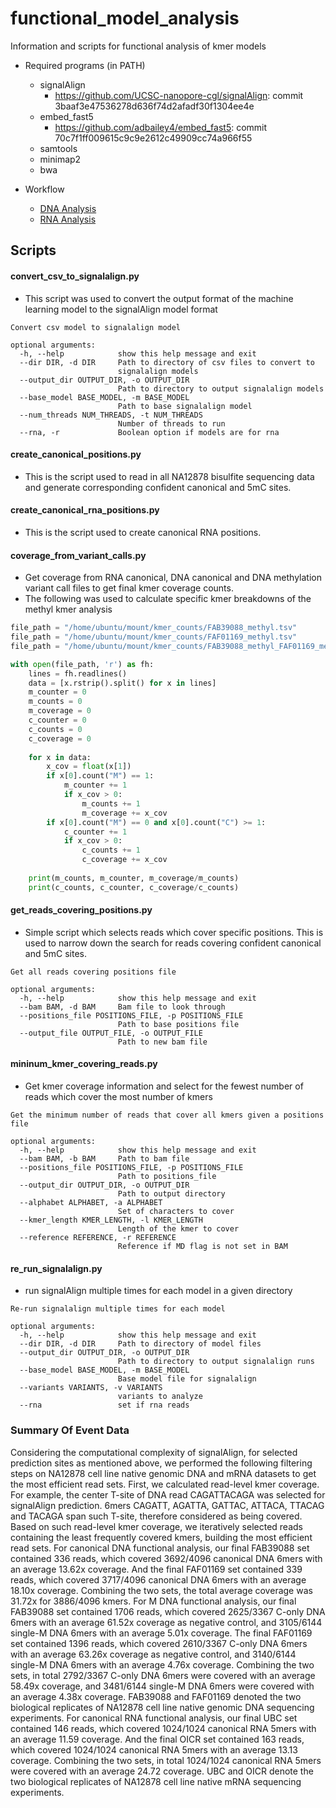 # functional_model_analysis
Information and scripts for functional analysis of kmer models

*  Required programs (in PATH)
    * signalAlign 
        * https://github.com/UCSC-nanopore-cgl/signalAlign: commit 3baaf3e47536278d636f74d2afadf30f1304ee4e
    * embed_fast5 
        * https://github.com/adbailey4/embed_fast5: commit 70c7f1ff009615c9c9e2612c49909cc74a966f55
    * samtools
    * minimap2
    * bwa
    
* Workflow
    * [DNA Analysis](DNA.md)
    * [RNA Analysis](RNA.md)


## Scripts
#### convert_csv_to_signalalign.py
* This script was used to convert the output format of the machine learning model to the signalAlign model format

```text
Convert csv model to signalalign model

optional arguments:
  -h, --help            show this help message and exit
  --dir DIR, -d DIR     Path to directory of csv files to convert to
                        signalalign models
  --output_dir OUTPUT_DIR, -o OUTPUT_DIR
                        Path to directory to output signalalign models
  --base_model BASE_MODEL, -m BASE_MODEL
                        Path to base signalalign model
  --num_threads NUM_THREADS, -t NUM_THREADS
                        Number of threads to run
  --rna, -r             Boolean option if models are for rna
```

#### create_canonical_positions.py
* This is the script used to read in all NA12878 bisulfite sequencing data and generate corresponding confident canonical and 5mC sites.  

#### create_canonical_rna_positions.py
* This is the script used to create canonical RNA positions.  

#### coverage_from_variant_calls.py
* Get coverage from RNA canonical, DNA canonical and DNA methylation variant call files to get final kmer coverage counts.  
* The following was used to calculate specific kmer breakdowns of the methyl kmer analysis
```python
file_path = "/home/ubuntu/mount/kmer_counts/FAB39088_methyl.tsv"
file_path = "/home/ubuntu/mount/kmer_counts/FAF01169_methyl.tsv"
file_path = "/home/ubuntu/mount/kmer_counts/FAB39088_methyl_FAF01169_methyl.tsv"

with open(file_path, 'r') as fh:
    lines = fh.readlines()
    data = [x.rstrip().split() for x in lines]
    m_counter = 0
    m_counts = 0
    m_coverage = 0 
    c_counter = 0
    c_counts = 0
    c_coverage = 0 
    
    for x in data:
        x_cov = float(x[1])
        if x[0].count("M") == 1:
            m_counter += 1
            if x_cov > 0:
                m_counts += 1
                m_coverage += x_cov
        if x[0].count("M") == 0 and x[0].count("C") >= 1:
            c_counter += 1
            if x_cov > 0:
                c_counts += 1
                c_coverage += x_cov
    
    print(m_counts, m_counter, m_coverage/m_counts)
    print(c_counts, c_counter, c_coverage/c_counts)
```
#### get_reads_covering_positions.py
* Simple script which selects reads which cover specific positions. This is used to narrow down the search for reads covering confident canonical and 5mC sites.

```text
Get all reads covering positions file

optional arguments:
  -h, --help            show this help message and exit
  --bam BAM, -d BAM     Bam file to look through
  --positions_file POSITIONS_FILE, -p POSITIONS_FILE
                        Path to base positions file
  --output_file OUTPUT_FILE, -o OUTPUT_FILE
                        Path to new bam file

```

#### mininum_kmer_covering_reads.py

* Get kmer coverage information and select for the fewest number of reads which cover the most number of kmers

```text
Get the minimum number of reads that cover all kmers given a positions file

optional arguments:
  -h, --help            show this help message and exit
  --bam BAM, -b BAM     Path to bam file
  --positions_file POSITIONS_FILE, -p POSITIONS_FILE
                        Path to positions_file
  --output_dir OUTPUT_DIR, -o OUTPUT_DIR
                        Path to output directory
  --alphabet ALPHABET, -a ALPHABET
                        Set of characters to cover
  --kmer_length KMER_LENGTH, -l KMER_LENGTH
                        Length of the kmer to cover
  --reference REFERENCE, -r REFERENCE
                        Reference if MD flag is not set in BAM

```

#### re_run_signalalign.py

* run signalAlign multiple times for each model in a given directory

```text
Re-run signalalign multiple times for each model

optional arguments:
  -h, --help            show this help message and exit
  --dir DIR, -d DIR     Path to directory of model files
  --output_dir OUTPUT_DIR, -o OUTPUT_DIR
                        Path to directory to output signalalign runs
  --base_model BASE_MODEL, -m BASE_MODEL
                        Base model file for signalalign
  --variants VARIANTS, -v VARIANTS
                        variants to analyze
  --rna                 set if rna reads

```


### Summary Of Event Data

Considering the computational complexity of signalAlign, for selected prediction sites as mentioned above, we performed the following filtering steps on NA12878 cell line native genomic DNA and mRNA datasets to get the most efficient read sets. First, we calculated read-level kmer coverage. For example, the center T-site of DNA read CAGATTACAGA was selected for signalAlign prediction. 6mers CAGATT, AGATTA, GATTAC, ATTACA, TTACAG and TACAGA span such T-site, therefore considered as being covered. Based on such read-level kmer coverage, we iteratively selected reads containing the least frequently covered kmers, building the most efficient read sets. For canonical DNA functional analysis, our final FAB39088 set contained 336 reads, which covered 3692/4096 canonical DNA 6mers with an average 13.62x coverage. And the final FAF01169 set contained 339 reads, which covered 3717/4096 canonical DNA 6mers with an average 18.10x coverage. Combining the two sets, the total average coverage was 31.72x for 3886/4096 kmers. For M DNA functional analysis, our final FAB39088 set contained 1706 reads, which covered 2625/3367 C-only DNA 6mers with an average 61.52x coverage as negative control, and 3105/6144 single-M DNA 6mers with an average 5.01x coverage. The final FAF01169 set contained 1396 reads, which covered 2610/3367 C-only DNA 6mers with an average 63.26x coverage as negative control, and 3140/6144 single-M DNA 6mers with an average 4.76x coverage. Combining the two sets, in total 2792/3367 C-only DNA 6mers were covered with an average  58.49x coverage, and 3481/6144 single-M DNA 6mers were covered with an average 4.38x coverage. FAB39088 and FAF01169 denoted the two biological replicates of NA12878 cell line native genomic DNA sequencing experiments. For canonical RNA functional analysis, our final UBC set contained 146 reads, which covered 1024/1024 canonical RNA 5mers with an average 11.59 coverage. And the final OICR set contained 163 reads, which covered 1024/1024 canonical RNA 5mers with an average 13.13 coverage. Combining the two sets, in total 1024/1024 canonical RNA 5mers were covered with an average 24.72 coverage. UBC and OICR denote the two biological replicates of NA12878 cell line native mRNA sequencing experiments.
